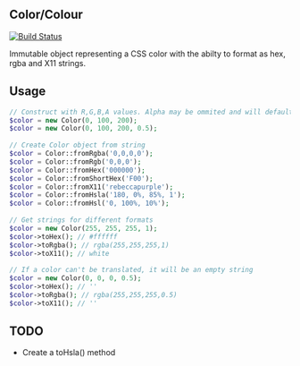 ## Color/Colour

[![Build Status](https://travis-ci.org/votemike/color.svg?branch=master)](https://travis-ci.org/votemike/color)

Immutable object representing a CSS color with the abilty to format as hex, rgba and X11 strings.

## Usage
```php
// Construct with R,G,B,A values. Alpha may be ommited and will default to 1
$color = new Color(0, 100, 200);
$color = new Color(0, 100, 200, 0.5);
  
// Create Color object from string
$color = Color::fromRgba('0,0,0,0');
$color = Color::fromRgb('0,0,0');
$color = Color::fromHex('000000');
$color = Color::fromShortHex('F00');
$color = Color::fromX11('rebeccapurple');
$color = Color::fromHsla('180, 0%, 85%, 1');
$color = Color::fromHsl('0, 100%, 10%');
  
// Get strings for different formats
$color = new Color(255, 255, 255, 1);
$color->toHex(); // #ffffff
$color->toRgba(); // rgba(255,255,255,1)
$color->toX11(); // white
  
// If a color can't be translated, it will be an empty string
$color = new Color(0, 0, 0, 0.5);
$color->toHex(); // ''
$color->toRgba(); // rgba(255,255,255,0.5)
$color->toX11(); // ''
```

## TODO
* Create a toHsla() method
